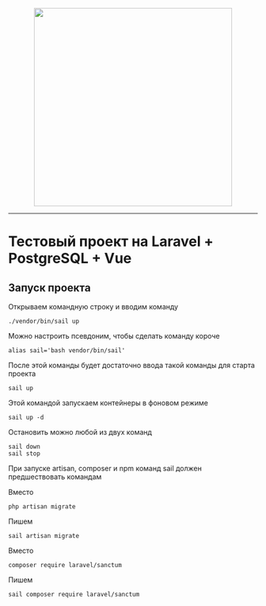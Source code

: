 <p align="center"><a href="https://laravel.com" target="_blank"><img src="https://raw.githubusercontent.com/laravel/art/master/logo-lockup/5%20SVG/2%20CMYK/1%20Full%20Color/laravel-logolockup-cmyk-red.svg" width="400"></a></p>

---
# Тестовый проект на Laravel + PostgreSQL + Vue

## Запуск проекта
Открываем командную строку и вводим команду
```
./vendor/bin/sail up
```
Можно настроить псевдоним, чтобы сделать команду короче
```
alias sail='bash vendor/bin/sail'
```
После этой команды будет достаточно ввода такой команды для старта проекта
```
sail up
```
Этой командой запускаем контейнеры в фоновом режиме
```
sail up -d
```
Остановить можно любой из двух команд
```
sail down
sail stop
```
При запуске artisan, composer и npm команд sail должен предшествовать командам

Вместо
```
php artisan migrate
```
Пишем
```
sail artisan migrate
```
Вместо
```
composer require laravel/sanctum
```
Пишем
```
sail composer require laravel/sanctum
```
